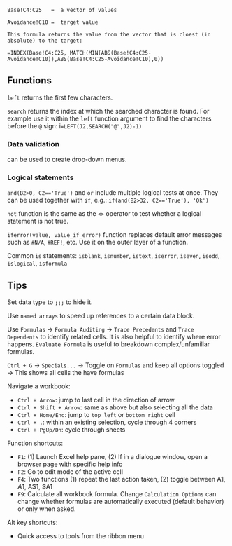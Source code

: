 



```
Base!C4:C25   =  a vector of values

Avoidance!C10 =  target value

This formula returns the value from the vector that is cloest (in absolute) to the target:

=INDEX(Base!C4:C25, MATCH(MIN(ABS(Base!C4:C25-Avoidance!C10)),ABS(Base!C4:C25-Avoidance!C10),0))
```

## Functions

`left` returns the first few characters.

`search` returns the index at which the searched character is found. For example use it within the `left` function argument to find the characters before the `@` sign: i`=LEFT(J2,SEARCH("@",J2)-1)`


### Data validation
can be used to create drop-down menus.

### Logical statements

`and(B2>0, C2=='True')` and `or` include multiple logical tests at once. They can be used together with `if`, e.g.: `if(and(B2>32, C2=='True'), 'Ok')`

`not` function is the same as the `<>` operator to test whether a logical statement is not true.

`iferror(value, value_if_error)` function replaces default error messages such as `#N/A`, `#REF!`, etc. Use it on the outer layer of a function.

Common `is` statements: `isblank`, `isnumber`, `istext`, `iserror`, `iseven`, `isodd`, `islogical`, `isformula`




## Tips

Set data type to `;;;` to hide it.

Use `named arrays` to speed up references to a certain data block.


Use `Formulas` -> `Formula Auditing` -> `Trace Precedents` and `Trace Dependents` to identify related cells. It is also helpful to identify where error happens. `Evaluate Formula` is useful to breakdown complex/unfamiliar formulas.

`Ctrl + G` -> `Specials...` -> Toggle on `Formulas` and keep all options toggled -> This shows all cells the have formulas 

Navigate a workbook:

- `Ctrl + Arrow`: jump to last cell in the direction of arrow
- `Ctrl + Shift + Arrow`: same as above but also selecting all the data
- `Ctrl + Home/End`: jump to `top left` or `bottom right` cell
- `Ctrl + .`: within an existing selection, cycle through 4 corners
- `Ctrl + PgUp/Dn`: cycle through sheets

Function shortcuts:

- `F1`: (1) Launch Excel help pane, (2) If in a dialogue window, open a browser page with specific help info 
- `F2`: Go to edit mode of the active cell
- `F4`: Two functions (1) repeat the last action taken, (2) toggle between A1, $A$1, A$1, $A1
- `F9`: Calculate all workbook formula. Change `Calculation Options` can change whether formulas are automatically executed (default behavior) or only when asked.

Alt key shortcuts:
- Quick access to tools from the ribbon menu
